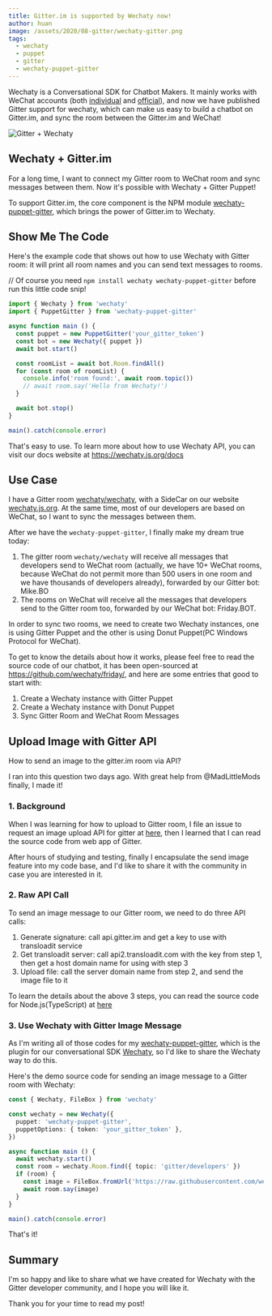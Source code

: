 ```yaml
---
title: Gitter.im is supported by Wechaty now!
author: huan
image: /assets/2020/08-gitter/wechaty-gitter.png
tags:
  - wechaty
  - puppet
  - gitter
  - wechaty-puppet-gitter
---
```


Wechaty is a Conversational SDK for Chatbot Makers. It mainly works with WeChat accounts (both [individual](https://github.com/wechaty/wechaty-puppet-puppeteer) and [official](https://github.com/wechaty/wechaty-puppet-official-account)), and now we have published Gitter support for wechaty, which can make us easy to build a chatbot on Gitter.im, and sync the room between the Gitter.im and WeChat!

![Gitter + Wechaty](/assets/2020/08-gitter/gitter.png)

## Wechaty + Gitter.im

For a long time, I want to connect my Gitter room to WeChat room and sync messages between them. Now it's possible with Wechaty + Gitter Puppet!

To support Gitter.im, the core component is the NPM module [wechaty-puppet-gitter](https://github.com/wechaty/wechaty-puppet-gitter), which brings the power of Gitter.im to Wechaty.

## Show Me The Code

Here's the example code that shows out how to use Wechaty with Gitter room: it will print all room names and you can send text messages to rooms.

// Of course you need `npm install wechaty wechaty-puppet-gitter` before run this little code snip!

```ts
import { Wechaty } from 'wechaty'
import { PuppetGitter } from 'wechaty-puppet-gitter'

async function main () {
  const puppet = new PuppetGitter('your_gitter_token')
  const bot = new Wechaty({ puppet })
  await bot.start()

  const roomList = await bot.Room.findAll()
  for (const room of roomList) {
    console.info('room found:', await room.topic())
    // await room.say('Hello from Wechaty!')
  }

  await bot.stop()
}

main().catch(console.error)
```

That's easy to use. To learn more about how to use Wechaty API, you can visit our docs website at <https://wechaty.js.org/docs>

## Use Case

I have a Gitter room [wechaty/wechaty](https://gitter.im/wechaty/wechaty), with a SideCar on our website [wechaty.js.org](https://wechaty.js.org/). At the same time, most of our developers are based on WeChat, so I want to sync the messages between them.

After we have the `wechaty-puppet-gitter`, I finally make my dream true today:

1. The gitter room `wechaty/wechaty` will receive all messages that developers send to WeChat room (actually, we have 10+ WeChat rooms, because WeChat do not permit more than 500 users in one room and we have thousands of developers already), forwarded by our Gitter bot: Mike.BO
1. The rooms on WeChat will receive all the messages that developers send to the Gitter room too, forwarded by our WeChat bot: Friday.BOT.

In order to sync two rooms, we need to create two Wechaty instances, one is using Gitter Puppet and the other is using Donut Puppet(PC Windows Protocol for WeChat).

To get to know the details about how it works, please feel free to read the source code of our chatbot, it has been open-sourced at <https://github.com/wechaty/friday/>, and here are some entries that good to start with:

1. Create a Wechaty instance with Gitter Puppet
1. Create a Wechaty instance with Donut Puppet
1. Sync Gitter Room and WeChat Room Messages

## Upload Image with Gitter API

How to send an image to the gitter.im room via API?

I ran into this question two days ago. With great help from @MadLittleMods  finally, I made it!

### 1. Background

When I was learning for how to upload to Gitter room, I file an issue to request an image upload API for gitter at [here](https://gitlab.com/gitlab-org/gitter/webapp/-/issues/2571#note_402273181), then I learned that I can read the source code from web app of Gitter.

After hours of studying and testing, finally I encapsulate the send image feature into my code base, and I'd like to share it with the community in case you are interested in it.

### 2. Raw API Call

To send an image message to our Gitter room, we need to do three API calls:

1. Generate signature: call api.gitter.im and get a key to use with transloadit service
1. Get transloadit server: call api2.transloadit.com with the key from step 1, then get a host domain name for using with step 3
1. Upload file: call the server domain name from step 2, and send the image file to it

To learn the details about the above 3 steps, you can read the source code for Node.js(TypeScript) at [here](https://github.com/wechaty/wechaty-puppet-gitter/blob/93af7eba2412564f32138c9b95b335e45a95e885/src/puppet-gitter.ts#L511-L545)

### 3. Use Wechaty with Gitter Image Message

As I'm writing all of those codes for my [wechaty-puppet-gitter](https://github.com/wechaty/wechaty-puppet-gitter), which is the plugin for our conversational SDK [Wechaty](https://github.com/wechaty/wechaty), so I'd like to share the Wechaty way to do this.

Here's the demo source code for sending an image message to a Gitter room with Wechaty:

```ts
const { Wechaty, FileBox } from 'wechaty'

const wechaty = new Wechaty({
  puppet: 'wechaty-puppet-gitter',
  puppetOptions: { token: 'your_gitter_token' },
})

async function main () {
  await wechaty.start()
  const room = wechaty.Room.find({ topic: 'gitter/developers' })
  if (room) {
    const image = FileBox.fromUrl('https://raw.githubusercontent.com/wechaty/wechaty-puppet-gitter/master/docs/images/wechaty-puppet-gitter.png')
    await room.say(image)
  }
}

main().catch(console.error)
```

That's it!

## Summary

I'm so happy and like to share what we have created for Wechaty with the Gitter developer community, and I hope you will like it.

Thank you for your time to read my post!
